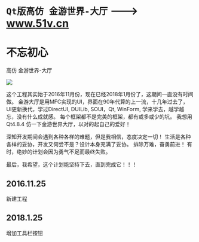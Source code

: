 `Qt版高仿 金游世界-大厅` ---> www.51v.cn
===

# 不忘初心
高仿 金游世界-大厅

![](http://www.51v.cn/Files/New51v/top_move_img_1.png ) 

这个工程其实始于2016年11月份，现在已经2018年1月份了，这期间一直没有时间做。
金游大厅是用MFC实现的UI，界面在90年代算的上一流，十几年过去了，
UI更新换代，学过DirectUI, DUILib, SOUI，Qt, WinForm, 学来学去，越学越忘，没有什么成就感。
每个框架都不是完美的框架，都有或多或少的坑。
我想用Qt4.8.4 仿一下金游世界大厅，以对的起自己的爱好！

深知开发期间会遇到各种各样的难题，但是我相信，态度决定一切！
生活是各种各样的妥协，开发又何尝不是？设计本身充满了妥协。
排除万难，奋勇前进！
有时，绝妙的计划会因为勇气不足而最终失败。

最后，我希望，这个计划能坚持下去，直到完成它！！！

## 2016.11.25
新建工程

## 2018.1.25
增加工具栏按钮